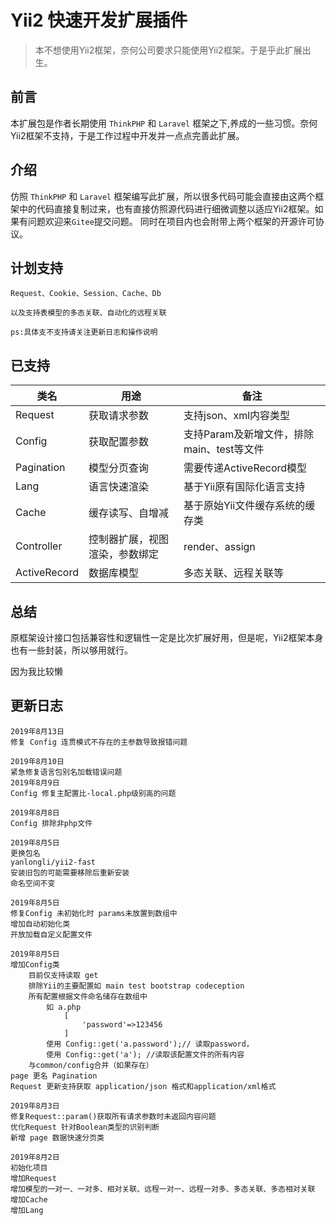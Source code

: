 Yii2 快速开发扩展插件
=

> 本不想使用Yii2框架，奈何公司要求只能使用Yii2框架。于是乎此扩展出生。

## 前言

本扩展包是作者长期使用 `ThinkPHP` 和 `Laravel` 框架之下,养成的一些习惯。奈何Yii2框架不支持，于是工作过程中开发并一点点完善此扩展。

## 介绍


仿照 `ThinkPHP` 和 `Laravel` 框架编写此扩展，所以很多代码可能会直接由这两个框架中的代码直接复制过来，也有直接仿照源代码进行细微调整以适应Yii2框架。如果有问题欢迎来`Gitee`提交问题。
同时在项目内也会附带上两个框架的开源许可协议。

## 计划支持

    Request、Cookie、Session、Cache、Db
    
    以及支持表模型的多态关联、自动化的远程关联
    

`ps:具体支不支持请关注更新日志和操作说明`
## 已支持
|类名|用途|备注|
|---|---|---|
|Request|获取请求参数|支持json、xml内容类型|
|Config|获取配置参数|支持Param及新增文件，排除main、test等文件|
|Pagination|模型分页查询|需要传递ActiveRecord模型|
|Lang|语言快速渲染|基于Yii原有国际化语言支持|
|Cache|缓存读写、自增减|基于原始Yii文件缓存系统的缓存类|
|Controller|控制器扩展，视图渲染，参数绑定|render、assign|
|ActiveRecord|数据库模型|多态关联、远程关联等|

## 总结
 原框架设计接口包括兼容性和逻辑性一定是比次扩展好用，但是呢，Yii2框架本身也有一些封装，所以够用就行。
 
 因为我比较懒
 
## 更新日志
    2019年8月13日
    修复 Config 连贯模式不存在的主参数导致报错问题

    2019年8月10日
    紧急修复语言包别名加载错误问题
    2019年8月9日
    Config 修复主配置比-local.php级别高的问题
    
    2019年8月8日
    Config 排除非php文件
    
    2019年8月5日
    更换包名 
    yanlongli/yii2-fast
    安装旧包的可能需要移除后重新安装
    命名空间不变
    
    2019年8月5日
    修复Config 未初始化时 params未放置到数组中
    增加自动初始化类
    开放加载自定义配置文件
    
    2019年8月5日
    增加Config类
        目前仅支持读取 get 
        排除Yii的主要配置如 main test bootstrap codeception
        所有配置根据文件命名储存在数组中
            如 a.php
                [
                    'password'=>123456
                ]
            使用 Config::get('a.password');// 读取password，
            使用 Config::get('a'); //读取该配置文件的所有内容
        与common/config合并（如果存在）
    page 更名 Pagination 
    Request 更新支持获取 application/json 格式和application/xml格式
    
    2019年8月3日
    修复Request::param()获取所有请求参数时未返回内容问题
    优化Request 针对Boolean类型的识别判断
    新增 page 数据快速分页类
    
    2019年8月2日
    初始化项目
    增加Request
    增加模型的一对一、一对多、相对关联、远程一对一、远程一对多、多态关联、多态相对关联
    增加Cache
    增加Lang